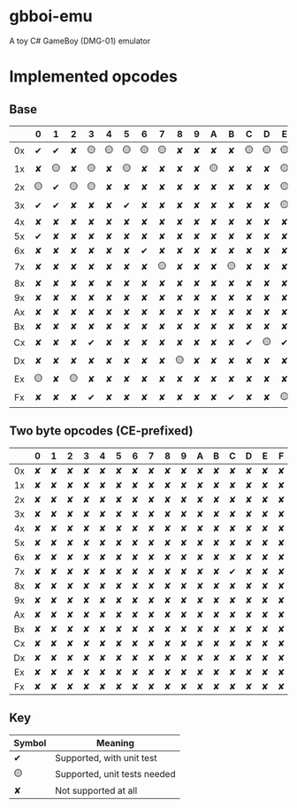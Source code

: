 # gbboi-emu
A toy C# GameBoy (DMG-01) emulator

# Implemented opcodes
## Base
|    | 0 | 1 | 2 | 3 | 4 | 5 | 6 | 7 | 8 | 9 | A | B | C | D | E | F |
|:--:|:-:|:-:|:-:|:-:|:-:|:-:|:-:|:-:|:-:|:-:|:-:|:-:|:-:|:-:|:-:|:-:|
| 0x | ✔ | ✔ | ✘ | 🟡 | 🟡 | 🟡 | 🟡 | 🟡 | ✘ | ✘ | ✘ | ✘ | 🟡 | 🟡 | 🟡 | ✘ |
| 1x | ✘ | 🟡 | ✘ | 🟡 | ✘ | 🟡 | ✘ | ✘ | ✘ | ✘ | 🟡 | ✘ | ✘ | ✘ | 🟡 | ✘ |
| 2x | 🟡 | ✔ | 🟡 | 🟡 | ✘ | ✘ | ✘ | ✘ | ✘ | ✘ | ✘ | ✘ | ✘ | ✘ | 🟡 | ✘ |
| 3x | ✔ | ✔ | ✘ | ✘ | ✘ | ✔ | ✘ | ✘ | ✘ | ✘ | ✘ | ✘ | ✘ | ✘ | 🟡 | ✘ |
| 4x | ✘ | ✘ | ✘ | ✘ | ✘ | ✘ | ✘ | ✘ | ✘ | ✘ | ✘ | ✘ | ✘ | ✘ | ✘ | ✘ |
| 5x | ✔ | ✘ | ✘ | ✘ | ✘ | ✘ | ✘ | ✘ | ✘ | ✘ | ✘ | ✘ | ✘ | ✘ | ✘ | ✘ |
| 6x | ✘ | ✘ | ✘ | ✘ | ✘ | ✘ | ✔ | ✘ | ✘ | ✘ | ✘ | ✘ | ✘ | ✘ | ✘ | ✘ |
| 7x | ✘ | ✘ | ✘ | ✘ | ✘ | ✘ | ✘ | 🟡 | ✘ | ✘ | ✘ | 🟡 | ✘ | ✘ | ✘ | ✘ |
| 8x | ✘ | ✘ | ✘ | ✘ | ✘ | ✘ | ✘ | ✘ | ✘ | ✘ | ✘ | ✘ | ✘ | ✘ | ✘ | ✘ |
| 9x | ✘ | ✘ | ✘ | ✘ | ✘ | ✘ | ✘ | ✘ | ✘ | ✘ | ✘ | ✘ | ✘ | ✘ | ✘ | ✘ |
| Ax | ✘ | ✘ | ✘ | ✘ | ✘ | ✘ | ✘ | ✘ | ✘ | ✘ | ✘ | ✘ | ✘ | ✘ | ✘ | ✔ |
| Bx | ✘ | ✘ | ✘ | ✘ | ✘ | ✘ | ✘ | ✘ | ✘ | ✘ | ✘ | ✘ | ✘ | ✘ | ✘ | ✘ |
| Cx | ✘ | ✘ | ✘ | ✔ | ✘ | ✘ | ✘ | ✘ | ✘ | ✘ | ✘ | ✘ | ✔ | 🟡 | ✔ | ✘ |
| Dx | ✘ | ✘ | ✘ | ✘ | ✘ | ✘ | ✘ | ✘ | 🟡 | ✘ | ✘ | ✘ | ✘ | ✘ | ✘ | ✘ |
| Ex | 🟡 | ✘ | 🟡 | ✘ | ✘ | ✘ | ✘ | ✘ | ✘ | ✘ | ✘ | ✘ | ✘ | ✘ | ✘ | ✘ |
| Fx | ✘ | ✘ | ✘ | ✔ | ✘ | ✘ | ✘ | ✘ | ✘ | ✘ | ✘ | ✔ | ✘ | ✘ | 🟡 | ✔ |

## Two byte opcodes (CE-prefixed)
|    | 0 | 1 | 2 | 3 | 4 | 5 | 6 | 7 | 8 | 9 | A | B | C | D | E | F |
|:--:|:-:|:-:|:-:|:-:|:-:|:-:|:-:|:-:|:-:|:-:|:-:|:-:|:-:|:-:|:-:|:-:|
| 0x | ✘ | ✘ | ✘ | ✘ | ✘ | ✘ | ✘ | ✘ | ✘ | ✘ | ✘ | ✘ | ✘ | ✘ | ✘ | ✘ |
| 1x | ✘ | ✘ | ✘ | ✘ | ✘ | ✘ | ✘ | ✘ | ✘ | ✘ | ✘ | ✘ | ✘ | ✘ | ✘ | ✘ |
| 2x | ✘ | ✘ | ✘ | ✘ | ✘ | ✘ | ✘ | ✘ | ✘ | ✘ | ✘ | ✘ | ✘ | ✘ | ✘ | ✘ |
| 3x | ✘ | ✘ | ✘ | ✘ | ✘ | ✘ | ✘ | ✘ | ✘ | ✘ | ✘ | ✘ | ✘ | ✘ | ✘ | ✘ |
| 4x | ✘ | ✘ | ✘ | ✘ | ✘ | ✘ | ✘ | ✘ | ✘ | ✘ | ✘ | ✘ | ✘ | ✘ | ✘ | ✘ |
| 5x | ✘ | ✘ | ✘ | ✘ | ✘ | ✘ | ✘ | ✘ | ✘ | ✘ | ✘ | ✘ | ✘ | ✘ | ✘ | ✘ |
| 6x | ✘ | ✘ | ✘ | ✘ | ✘ | ✘ | ✘ | ✘ | ✘ | ✘ | ✘ | ✘ | ✘ | ✘ | ✘ | ✘ |
| 7x | ✘ | ✘ | ✘ | ✘ | ✘ | ✘ | ✘ | ✘ | ✘ | ✘ | ✘ | ✘ | ✔ | ✘ | ✘ | ✘ |
| 8x | ✘ | ✘ | ✘ | ✘ | ✘ | ✘ | ✘ | ✘ | ✘ | ✘ | ✘ | ✘ | ✘ | ✘ | ✘ | ✘ |
| 9x | ✘ | ✘ | ✘ | ✘ | ✘ | ✘ | ✘ | ✘ | ✘ | ✘ | ✘ | ✘ | ✘ | ✘ | ✘ | ✘ |
| Ax | ✘ | ✘ | ✘ | ✘ | ✘ | ✘ | ✘ | ✘ | ✘ | ✘ | ✘ | ✘ | ✘ | ✘ | ✘ | ✘ |
| Bx | ✘ | ✘ | ✘ | ✘ | ✘ | ✘ | ✘ | ✘ | ✘ | ✘ | ✘ | ✘ | ✘ | ✘ | ✘ | ✘ |
| Cx | ✘ | ✘ | ✘ | ✘ | ✘ | ✘ | ✘ | ✘ | ✘ | ✘ | ✘ | ✘ | ✘ | ✘ | ✘ | ✘ |
| Dx | ✘ | ✘ | ✘ | ✘ | ✘ | ✘ | ✘ | ✘ | ✘ | ✘ | ✘ | ✘ | ✘ | ✘ | ✘ | ✘ |
| Ex | ✘ | ✘ | ✘ | ✘ | ✘ | ✘ | ✘ | ✘ | ✘ | ✘ | ✘ | ✘ | ✘ | ✘ | ✘ | ✘ |
| Fx | ✘ | ✘ | ✘ | ✘ | ✘ | ✘ | ✘ | ✘ | ✘ | ✘ | ✘ | ✘ | ✘ | ✘ | ✘ | ✘ |

## Key
| Symbol  | Meaning                      |
|---------|------------------------------|
| ✔       | Supported, with unit test    |
| 🟡       | Supported, unit tests needed |
| ✘       | Not supported at all         |
